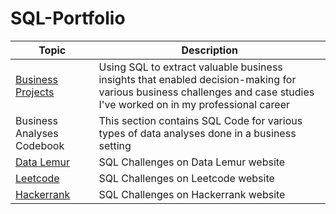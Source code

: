 # SQL-Portfolio

| **Topic**         | **Description**                                                                       |
|-------------------|---------------------------------------------------------------------------------------|
| [Business Projects](https://github.com/HasanRizvi17/SQL-Portfolio/tree/main/Business%20Projects) | Using SQL to extract valuable business insights that enabled decision-making for various business challenges and case studies I've worked on in my professional career |
| Business Analyses Codebook | This section contains SQL Code for various types of data analyses done in a business setting |
| [Data Lemur](https://github.com/HasanRizvi17/SQL-Portfolio/tree/main/Data%20Lemur)        | SQL Challenges on Data Lemur website                                                  |
| [Leetcode](https://github.com/HasanRizvi17/SQL-Portfolio/tree/main/Leetcode)          | SQL Challenges on Leetcode website                                                  |
| [Hackerrank](https://github.com/HasanRizvi17/SQL-Portfolio/tree/main/Hackerrank)        | SQL Challenges on Hackerrank website                                                  |


